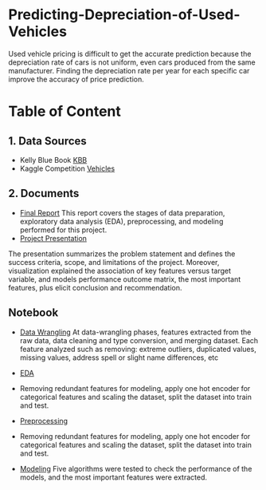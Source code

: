 # Predicting-Depreciation-of-Used-Vehicles

Used vehicle pricing is difficult to get the accurate prediction because the depreciation rate of cars is not uniform, even cars produced from the same manufacturer. Finding the depreciation rate per year for each specific car improve the accuracy of price prediction.    

# Table of Content
## 1. Data Sources
- Kelly Blue Book [KBB](https://www.kbb.com/?&psid=20003&ds_rl=1293870&gclid=CjwKCAjwt8uGBhBAEiwAayu_9Zz9yoBNHOWiRVYAdotdAtrsq-waCODOzOnz5myKEILXWWNs58Zr8xoCnjoQAvD_BwE&gclsrc=aw.ds)
- Kaggle Competition [Vehicles](https://www.kaggle.com/austinreese/craigslist-carstrucks-data) 

## 2. Documents
 - [Final Report](https://github.com/TemesgenGT/Predicting-Depreciation-Per-year-of-Used-Cars/blob/main/Project%20final%20report.pdf)
    This report covers the stages of data preparation, exploratory data analysis (EDA), preprocessing, and modeling performed for this project. 
 - [Project Presentation](https://github.com/TemesgenGT/Predicting-Depreciation-Per-year-of-Used-Cars/blob/main/Project%20Presentation-2.pdf)
   
The presentation summarizes the problem statement and defines the success criteria, scope, and limitations of the project. Moreover, visualization explained the association of key features versus target variable, and models performance outcome matrix, the most important features, plus elicit conclusion and recommendation. 
## Notebook
- [Data Wrangling](https://github.com/TemesgenGT/Predicting-Depreciation-of-Used-Vehicles/blob/main/Data%20Wrangling.ipynb)
At data-wrangling phases, features extracted from the raw data, data cleaning and type conversion, and merging dataset. 
Each feature analyzed such as removing: extreme outliers, duplicated values, missing values, address spell or slight name differences, etc

- [EDA](https://github.com/TemesgenGT/Predicting-Depreciation-of-Used-Vehicles/blob/main/EDA.ipynb)
- Removing redundant features for modeling, apply one hot encoder for categorical features and scaling the dataset, split the dataset into train and test. 

- [Preprocessing](https://github.com/TemesgenGT/Predicting-Depreciation-of-Used-Vehicles/blob/main/Preprocessing.ipynb)
- Removing redundant features for modeling, apply one hot encoder for categorical features and scaling the dataset, split the dataset into train and test. 

- [Modeling](https://github.com/TemesgenGT/Predicting-Depreciation-of-Used-Vehicles/blob/main/Modeling.ipynb)
Five algorithms were tested to check the performance of the models, and the most important features were extracted.
